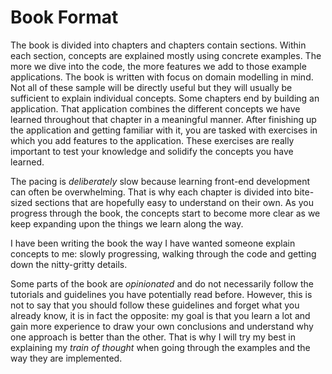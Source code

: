 # Book Format

The book is divided into chapters and chapters contain sections. Within each section, concepts are explained mostly using concrete examples. The more we dive into the code, the more features we add to those example applications. The book is written with focus on domain modelling in mind.  Not all of these sample will be directly useful but they will usually be sufficient to explain individual concepts. Some chapters end by building an application. That application combines the different concepts we have learned throughout that chapter in a meaningful manner. After finishing up the application and getting familiar with it, you are tasked with exercises in which you add features to the application. These exercises are really important to test your knowledge and solidify the concepts you have learned.

The pacing is *deliberately* slow because learning front-end development can often be overwhelming. That is why each chapter is divided into bite-sized sections that are hopefully easy to understand on their own. As you progress through the book, the concepts start to become more clear as we keep expanding upon the things we learn along the way.

I have been writing the book the way I have wanted someone explain concepts to me: slowly progressing, walking through the code and getting down the nitty-gritty details.

Some parts of the book are *opinionated* and do not necessarily follow the tutorials and guidelines you have potentially read before. However, this is not to say that you should follow these guidelines and forget what you already know, it is in fact the opposite: my goal is that you learn a lot and gain more experience to draw your own conclusions and understand why one approach is better than the other. That is why I will try my best in explaining my *train of thought* when going through the examples and the way they are implemented.
